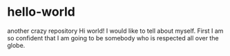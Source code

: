 # hello-world
another crazy repository
Hi world! I would like to tell about myself.
First I am so confident that I am going to be somebody who is respected all over the globe.

